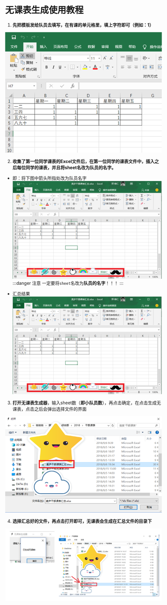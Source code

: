 # 无课表生成使用教程

1. **先把模板发给队员去填写，在有课的单元格里，填上字符即可（例如：1）**

![按照模板填写](/mydoc/按照模板填写.PNG "按照模板填写")

2. **收集了第一位同学课表的Excel文件后，在第一位同学的课表文件中，插入之后每位同学的课表，并且将sheet名改为队员的名字。**

+ 即：将下图中箭头所指处改为队员名字
![效果图](/mydoc/2-2.PNG "效果图")
:::danger 注意
一定要将```sheet```名改为**队员的名字**！！！
:::

+ 汇总结果
![效果图](/mydoc/2-2.PNG "效果图")

3. **打开无课表生成器**，输入sheet数（**即小队员数**），再点击确定，在点击生成无课表，点击之后会弹出选择文件的界面

![效果图](/mydoc/3-1.png "效果图")

4. **选择汇总好的文件，再点击打开即可，无课表会生成在汇总文件的目录下**

![效果图](/mydoc/4-1.png "效果图")
